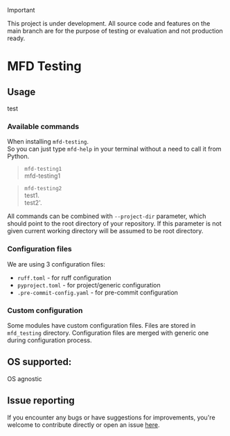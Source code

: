 > [!IMPORTANT]
> This project is under development. All source code and features on the main branch are for the purpose of testing or evaluation and not production ready.

# MFD Testing

## Usage

test

### Available commands

When installing `mfd-testing`.\
So you can just type `mfd-help` in your terminal without a need to call it from Python.


> `mfd-testing1`\
> mfd-testing1

> `mfd-testing2`\
> test1.\
> test2'.


All commands can be combined with `--project-dir` parameter, which should point to the root directory of your repository.
If this parameter is not given current working directory will be assumed to be root directory.

### Configuration files
We are using 3 configuration files:
- `ruff.toml` - for ruff configuration
- `pyproject.toml` - for project/generic configuration
- `.pre-commit-config.yaml` - for pre-commit configuration

### Custom configuration
Some modules have custom configuration files. Files are stored in `mfd_testing` directory. Configuration files are merged with generic one during configuration process.

## OS supported:

OS agnostic

## Issue reporting

If you encounter any bugs or have suggestions for improvements, you're welcome to contribute directly or open an issue [here](https://github.com/mfd-testing/issues).